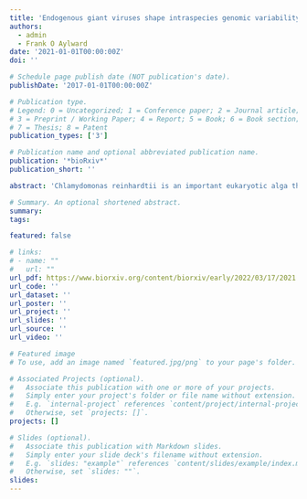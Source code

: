 ```yaml
---
title: 'Endogenous giant viruses shape intraspecies genomic variability in the model green alga Chlamydomonas reinhardtii'
authors:
  - admin
  - Frank O Aylward
date: '2021-01-01T00:00:00Z'
doi: ''

# Schedule page publish date (NOT publication's date).
publishDate: '2017-01-01T00:00:00Z'

# Publication type.
# Legend: 0 = Uncategorized; 1 = Conference paper; 2 = Journal article;
# 3 = Preprint / Working Paper; 4 = Report; 5 = Book; 6 = Book section;
# 7 = Thesis; 8 = Patent
publication_types: ['3']

# Publication name and optional abbreviated publication name.
publication: '*bioRxiv*'
publication_short: ''

abstract: 'Chlamydomonas reinhardtii is an important eukaryotic alga that has been studied as a model organism for decades. Despite extensive history as a model system, phylogenetic and genetic characteristics of viruses infecting this alga have remained elusive. We analyzed high-throughput genome sequence data of numerous C. reinhardtii isolates, and in six strains we discovered endogenous genomes of giant viruses reaching over several hundred kilobases in length. In addition, we have also discovered the entire genome of a closely related giant virus that is endogenized within the genome of Chlamydomonas incerta, one of the closest sequenced phylogenetic relatives of C. reinhardtii. Endogenous giant viruses add hundreds of new gene families to the host strains, highlighting their contribution to the pangenome dynamics and inter-strain genomic variability of C. reinhardtii. Our findings suggest that endogenization of giant viruses can have profound implications in shaping the population dynamics and ecology of protists in the environment.'

# Summary. An optional shortened abstract.
summary:
tags:

featured: false

# links:
# - name: ""
#   url: ""
url_pdf: https://www.biorxiv.org/content/biorxiv/early/2022/03/17/2021.11.30.470594.full.pdf
url_code: ''
url_dataset: ''
url_poster: ''
url_project: ''
url_slides: ''
url_source: ''
url_video: ''

# Featured image
# To use, add an image named `featured.jpg/png` to your page's folder.

# Associated Projects (optional).
#   Associate this publication with one or more of your projects.
#   Simply enter your project's folder or file name without extension.
#   E.g. `internal-project` references `content/project/internal-project/index.md`.
#   Otherwise, set `projects: []`.
projects: []

# Slides (optional).
#   Associate this publication with Markdown slides.
#   Simply enter your slide deck's filename without extension.
#   E.g. `slides: "example"` references `content/slides/example/index.md`.
#   Otherwise, set `slides: ""`.
slides:
---
```



